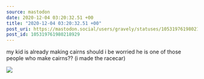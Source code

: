 ```yaml
---
source: mastodon
date: 2020-12-04 03:20:32.51 +00
title: "2020-12-04 03:20:32.51 +00"
post_uri: https://mastodon.social/users/gravely/statuses/105319761980218929
post_id: 105319761980218929
---
```

my kid is already making cairns should i be worried he is one of those people who make cairns?? (i made the racecar)


![](/images/105319761901933575.jpg)


